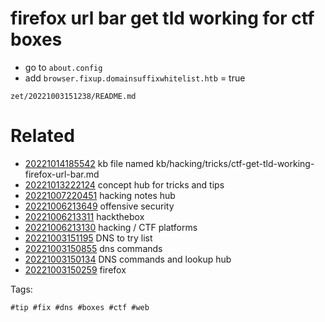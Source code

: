 # firefox url bar get tld working for ctf boxes
- go to `about.config`
- add `browser.fixup.domainsuffixwhitelist.htb` = true

` zet/20221003151238/README.md `

# Related

- [20221014185542](/zet/20221014185542/README.md) kb file named kb/hacking/tricks/ctf-get-tld-working-firefox-url-bar.md
- [20221013222124](/zet/20221013222124/README.md) concept hub for tricks and tips
- [20221007220451](/zet/20221007220451/README.md) hacking notes hub
- [20221006213649](/zet/20221006213649/README.md) offensive security
- [20221006213311](/zet/20221006213311/README.md) hackthebox
- [20221006213130](/zet/20221006213130/README.md) hacking / CTF platforms
- [20221003151195](/zet/20221003151195/README.md) DNS to try list
- [20221003150855](/zet/20221003150855/README.md) dns commands
- [20221003150134](/zet/20221003150134/README.md) DNS commands and lookup hub
- [20221003150259](/zet/20221003150259/README.md) firefox

Tags:

    #tip #fix #dns #boxes #ctf #web

